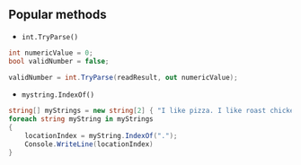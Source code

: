 ## Popular methods
* `int.TryParse()`
```c#
int numericValue = 0;
bool validNumber = false;

validNumber = int.TryParse(readResult, out numericValue);
```
* `mystring.IndexOf()`
```c#
string[] myStrings = new string[2] { "I like pizza. I like roast chicken. I like salad", "I like all three of the menu choices" };
foreach string myString in myStrings
{
    locationIndex = myString.IndexOf(".");
    Console.WriteLine(locationIndex)
}
```
